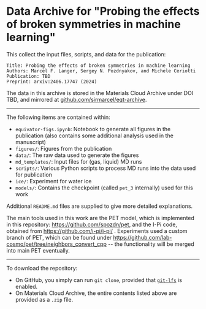 # Data Archive for "Probing the effects of broken symmetries in machine learning"

This collect the input files, scripts, and data for the publication:

```
Title: Probing the effects of broken symmetries in machine learning
Authors: Marcel F. Langer, Sergey N. Pozdnyakov, and Michele Ceriotti
Publication: TBD
Preprint: arxiv:2406.17747 (2024)
```

The data in this archive is stored in the Materials Cloud Archive under DOI TBD, and mirrored at [github.com/sirmarcel/eqt-archive](https://github.com/sirmarcel/eqt-archive).

***

The following items are contained within:

- `equivator-figs.ipynb`: Notebook to generate all figures in the publication (also contains some additional analysis used in the manuscript)
- `figures/`: Figures from the publication
- `data/`: The raw data used to generate the figures
- `md_templates/`: Input files for (gas, liquid) MD runs
- `scripts/`: Various Python scripts to process MD runs into the data used for publication
- `ice/`: Experiment for water ice
- `models/`: Contains the checkpoint (called `pet_3` internally) used for this work

Additional `README.md` files are supplied to give more detailed explanations.

The main tools used in this work are the PET model, which is implemented in this repository: https://github.com/spozdn/pet, and the I-Pi code, obtained from https://github.com/i-pi/i-pi/ . Experiments used a custom branch of PET, which can be found under https://github.com/lab-cosmo/pet/tree/neighbors_convert_cpp -- the functionality will be merged into main PET eventually.

***

To download the repository:

- On GitHub, you simply can run `git clone`, provided that [`git-lfs`](https://git-lfs.com) is enabled.
- On Materials Cloud Archive, the entire contents listed above are provided as a `.zip` file.